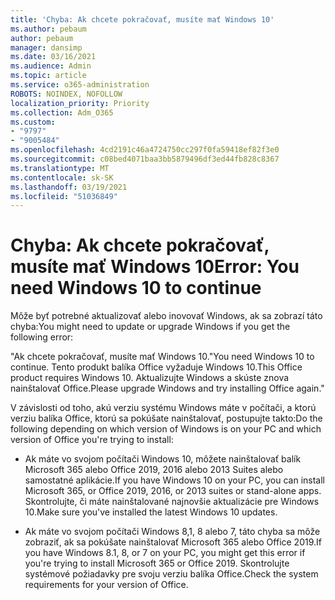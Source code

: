 ```yaml
---
title: 'Chyba: Ak chcete pokračovať, musíte mať Windows 10'
ms.author: pebaum
author: pebaum
manager: dansimp
ms.date: 03/16/2021
ms.audience: Admin
ms.topic: article
ms.service: o365-administration
ROBOTS: NOINDEX, NOFOLLOW
localization_priority: Priority
ms.collection: Adm_O365
ms.custom:
- "9797"
- "9005484"
ms.openlocfilehash: 4cd2191c46a4724750cc297f0fa59418ef82f3e0
ms.sourcegitcommit: c08bed4071baa3bb5879496df3ed44fb828c8367
ms.translationtype: MT
ms.contentlocale: sk-SK
ms.lasthandoff: 03/19/2021
ms.locfileid: "51036849"
---
```

# <a name="error-you-need-windows-10-to-continue"></a><span data-ttu-id="8b816-102">Chyba: Ak chcete pokračovať, musíte mať Windows 10</span><span class="sxs-lookup"><span data-stu-id="8b816-102">Error: You need Windows 10 to continue</span></span>

<span data-ttu-id="8b816-103">Môže byť potrebné aktualizovať alebo inovovať Windows, ak sa zobrazí táto chyba:</span><span class="sxs-lookup"><span data-stu-id="8b816-103">You might need to update or upgrade Windows if you get the following error:</span></span>

<span data-ttu-id="8b816-104">"Ak chcete pokračovať, musíte mať Windows 10.</span><span class="sxs-lookup"><span data-stu-id="8b816-104">"You need Windows 10 to continue.</span></span> <span data-ttu-id="8b816-105">Tento produkt balíka Office vyžaduje Windows 10.</span><span class="sxs-lookup"><span data-stu-id="8b816-105">This Office product requires Windows 10.</span></span> <span data-ttu-id="8b816-106">Aktualizujte Windows a skúste znova nainštalovať Office.</span><span class="sxs-lookup"><span data-stu-id="8b816-106">Please upgrade Windows and try installing Office again."</span></span>

<span data-ttu-id="8b816-107">V závislosti od toho, akú verziu systému Windows máte v počítači, a ktorú verziu balíka Office, ktorú sa pokúšate nainštalovať, postupujte takto:</span><span class="sxs-lookup"><span data-stu-id="8b816-107">Do the following depending on which version of Windows is on your PC and which version of Office you're trying to install:</span></span>

- <span data-ttu-id="8b816-108">Ak máte vo svojom počítači Windows 10, môžete nainštalovať balík Microsoft 365 alebo Office 2019, 2016 alebo 2013 Suites alebo samostatné aplikácie.</span><span class="sxs-lookup"><span data-stu-id="8b816-108">If you have Windows 10 on your PC, you can install Microsoft 365, or Office 2019, 2016, or 2013 suites or stand-alone apps.</span></span> <span data-ttu-id="8b816-109">Skontrolujte, či máte nainštalované najnovšie aktualizácie pre Windows 10.</span><span class="sxs-lookup"><span data-stu-id="8b816-109">Make sure you've installed the latest Windows 10 updates.</span></span>

- <span data-ttu-id="8b816-110">Ak máte vo svojom počítači Windows 8,1, 8 alebo 7, táto chyba sa môže zobraziť, ak sa pokúšate nainštalovať Microsoft 365 alebo Office 2019.</span><span class="sxs-lookup"><span data-stu-id="8b816-110">If you have Windows 8.1, 8, or 7 on your PC, you might get this error if you're trying to install Microsoft 365 or Office 2019.</span></span> <span data-ttu-id="8b816-111">Skontrolujte systémové požiadavky pre svoju verziu balíka Office.</span><span class="sxs-lookup"><span data-stu-id="8b816-111">Check the system requirements for your version of Office.</span></span>